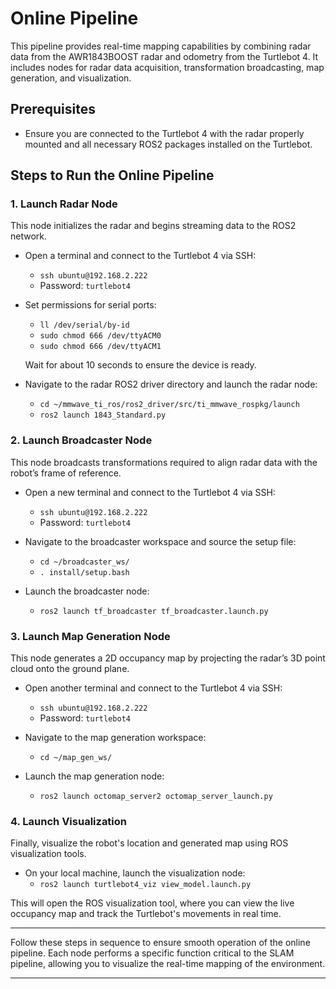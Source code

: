 # Online Pipeline

This pipeline provides real-time mapping capabilities by combining radar data from the AWR1843BOOST radar and odometry from the Turtlebot 4. It includes nodes for radar data acquisition, transformation broadcasting, map generation, and visualization.

## Prerequisites

- Ensure you are connected to the Turtlebot 4 with the radar properly mounted and all necessary ROS2 packages installed on the Turtlebot.

## Steps to Run the Online Pipeline

### 1. Launch Radar Node

This node initializes the radar and begins streaming data to the ROS2 network.

- Open a terminal and connect to the Turtlebot 4 via SSH:
  - `ssh ubuntu@192.168.2.222`
  - Password: `turtlebot4`

- Set permissions for serial ports:
  - `ll /dev/serial/by-id`
  - `sudo chmod 666 /dev/ttyACM0`
  - `sudo chmod 666 /dev/ttyACM1`
  
  Wait for about 10 seconds to ensure the device is ready.

- Navigate to the radar ROS2 driver directory and launch the radar node:
  - `cd ~/mmwave_ti_ros/ros2_driver/src/ti_mmwave_rospkg/launch`
  - `ros2 launch 1843_Standard.py`

### 2. Launch Broadcaster Node

This node broadcasts transformations required to align radar data with the robot’s frame of reference.

- Open a new terminal and connect to the Turtlebot 4 via SSH:
  - `ssh ubuntu@192.168.2.222`
  - Password: `turtlebot4`

- Navigate to the broadcaster workspace and source the setup file:
  - `cd ~/broadcaster_ws/`
  - `. install/setup.bash`

- Launch the broadcaster node:
  - `ros2 launch tf_broadcaster tf_broadcaster.launch.py`

### 3. Launch Map Generation Node

This node generates a 2D occupancy map by projecting the radar’s 3D point cloud onto the ground plane.

- Open another terminal and connect to the Turtlebot 4 via SSH:
  - `ssh ubuntu@192.168.2.222`
  - Password: `turtlebot4`

- Navigate to the map generation workspace:
  - `cd ~/map_gen_ws/`

- Launch the map generation node:
  - `ros2 launch octomap_server2 octomap_server_launch.py`

### 4. Launch Visualization

Finally, visualize the robot's location and generated map using ROS visualization tools.

- On your local machine, launch the visualization node:
  - `ros2 launch turtlebot4_viz view_model.launch.py`

This will open the ROS visualization tool, where you can view the live occupancy map and track the Turtlebot's movements in real time.

---

Follow these steps in sequence to ensure smooth operation of the online pipeline. Each node performs a specific function critical to the SLAM pipeline, allowing you to visualize the real-time mapping of the environment.

---
